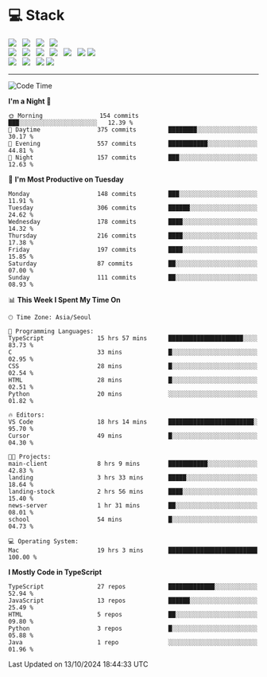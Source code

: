 <h1>💻 Stack</h1>
<div>
 <!-- badge : https://shields.io/ -->
 <!-- icon : https://simpleicons.org/?q=Get -->
 <img src="https://img.shields.io/badge/HTML5-e74c3c?style=flat-square&logo=HTML5&logoColor=white"/> &nbsp 
 <img src="https://img.shields.io/badge/CSS3-0A84FF?style=flat-square&logo=CSS3&logoColor=white"/> &nbsp 
 <img src="https://img.shields.io/badge/JavaScript-FFCD11?style=flat-square&logo=JavaScript&logoColor=white"/> &nbsp 
 <img src="https://img.shields.io/badge/TypeScript-3075C0?style=flat-square&logo=TypeScript&logoColor=white"/>
 <br/>
 <img src="https://img.shields.io/badge/Next-000000?style=flat-square&logo=nextdotjs&logoColor=white"/> &nbsp 
 <img src="https://img.shields.io/badge/React-00BCF6?style=flat-square&logo=React&logoColor=white"/> &nbsp 
 <img src="https://img.shields.io/badge/Redux-764ABC?style=flat-square&logo=Redux&logoColor=white"/> &nbsp
 <img src="https://img.shields.io/badge/Recoil-3578E5?style=flat-square&logo=recoil&logoColor=white"/> &nbsp
 <img src="https://img.shields.io/badge/React-Query-FF4154?style=flat-square&logo=reactquery&logoColor=white"/> &nbsp 
 <img src="https://img.shields.io/badge/styled%2Dcomponents-DB7093?style=flat-square&logo=styled%2Dcomponents&logoColor=white"/>
 <img src="https://img.shields.io/badge/CSS Modules-000000?style=flat-square&logo=CSS Modules&logoColor=white"/> &nbsp 
 <br/>
 <img src="https://img.shields.io/badge/Node-339933?style=flat-square&logo=Node.js&logoColor=white"/> &nbsp 
 <img src="https://img.shields.io/badge/Express-000000?style=flat-square&logo=Express&logoColor=white"/> &nbsp 
 <img src="https://img.shields.io/badge/MongoDB-47A248?style=flat-square&logo=MongoDB&logoColor=white"/>
 <img src="https://img.shields.io/badge/MariaDB-003545?style=flat-square&logo=mariadb&logoColor=white"/>
</div>

<hr>

<!--START_SECTION:waka-->
![Code Time](http://img.shields.io/badge/Code%20Time-1%2C414%20hrs%209%20mins-blue)

**I'm a Night 🦉** 

```text
🌞 Morning                154 commits         ███░░░░░░░░░░░░░░░░░░░░░░   12.39 % 
🌆 Daytime                375 commits         ████████░░░░░░░░░░░░░░░░░   30.17 % 
🌃 Evening                557 commits         ███████████░░░░░░░░░░░░░░   44.81 % 
🌙 Night                  157 commits         ███░░░░░░░░░░░░░░░░░░░░░░   12.63 % 
```
📅 **I'm Most Productive on Tuesday** 

```text
Monday                   148 commits         ███░░░░░░░░░░░░░░░░░░░░░░   11.91 % 
Tuesday                  306 commits         ██████░░░░░░░░░░░░░░░░░░░   24.62 % 
Wednesday                178 commits         ████░░░░░░░░░░░░░░░░░░░░░   14.32 % 
Thursday                 216 commits         ████░░░░░░░░░░░░░░░░░░░░░   17.38 % 
Friday                   197 commits         ████░░░░░░░░░░░░░░░░░░░░░   15.85 % 
Saturday                 87 commits          ██░░░░░░░░░░░░░░░░░░░░░░░   07.00 % 
Sunday                   111 commits         ██░░░░░░░░░░░░░░░░░░░░░░░   08.93 % 
```


📊 **This Week I Spent My Time On** 

```text
🕑︎ Time Zone: Asia/Seoul

💬 Programming Languages: 
TypeScript               15 hrs 57 mins      █████████████████████░░░░   83.73 % 
C                        33 mins             █░░░░░░░░░░░░░░░░░░░░░░░░   02.95 % 
CSS                      28 mins             █░░░░░░░░░░░░░░░░░░░░░░░░   02.54 % 
HTML                     28 mins             █░░░░░░░░░░░░░░░░░░░░░░░░   02.51 % 
Python                   20 mins             ░░░░░░░░░░░░░░░░░░░░░░░░░   01.82 % 

🔥 Editors: 
VS Code                  18 hrs 14 mins      ████████████████████████░   95.70 % 
Cursor                   49 mins             █░░░░░░░░░░░░░░░░░░░░░░░░   04.30 % 

🐱‍💻 Projects: 
main-client              8 hrs 9 mins        ███████████░░░░░░░░░░░░░░   42.83 % 
landing                  3 hrs 33 mins       █████░░░░░░░░░░░░░░░░░░░░   18.64 % 
landing-stock            2 hrs 56 mins       ████░░░░░░░░░░░░░░░░░░░░░   15.40 % 
news-server              1 hr 31 mins        ██░░░░░░░░░░░░░░░░░░░░░░░   08.01 % 
school                   54 mins             █░░░░░░░░░░░░░░░░░░░░░░░░   04.73 % 

💻 Operating System: 
Mac                      19 hrs 3 mins       █████████████████████████   100.00 % 
```

**I Mostly Code in TypeScript** 

```text
TypeScript               27 repos            █████████████░░░░░░░░░░░░   52.94 % 
JavaScript               13 repos            ██████░░░░░░░░░░░░░░░░░░░   25.49 % 
HTML                     5 repos             ██░░░░░░░░░░░░░░░░░░░░░░░   09.80 % 
Python                   3 repos             █░░░░░░░░░░░░░░░░░░░░░░░░   05.88 % 
Java                     1 repo              ░░░░░░░░░░░░░░░░░░░░░░░░░   01.96 % 
```




 Last Updated on 13/10/2024 18:44:33 UTC
<!--END_SECTION:waka-->
